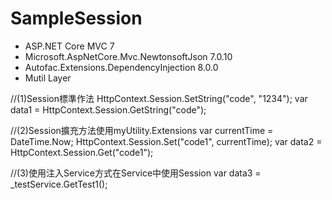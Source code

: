 # SampleSession
*  ASP.NET Core MVC 7
*  Microsoft.AspNetCore.Mvc.NewtonsoftJson 7.0.10
*  Autofac.Extensions.DependencyInjection 8.0.0
*  Mutil Layer

//(1)Session標準作法
HttpContext.Session.SetString("code", "1234");
var data1 = HttpContext.Session.GetString("code");
   
//(2)Session擴充方法使用myUtility.Extensions
var currentTime = DateTime.Now;
HttpContext.Session.Set<DateTime>("code1", currentTime);
var data2 = HttpContext.Session.Get<DateTime>("code1");

//(3)使用注入Service方式在Service中使用Session
var data3 = _testService.GetTest1();
